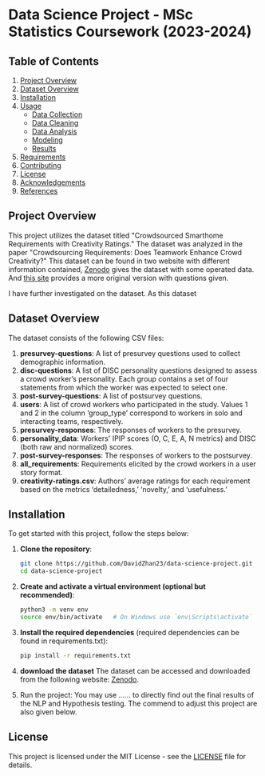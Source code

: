 # Data Science Project - MSc Statistics Coursework (2023-2024)

## Table of Contents
1. [Project Overview](#project-overview)
2. [Dataset Overview](#dataset-overview)
3. [Installation](#installation)
4. [Usage](#usage)
    - [Data Collection](#data-collection)
    - [Data Cleaning](#data-cleaning)
    - [Data Analysis](#data-analysis)
    - [Modeling](#modeling)
    - [Results](#results)
5. [Requirements](#requirements)
6. [Contributing](#contributing)
7. [License](#license)
8. [Acknowledgements](#acknowledgements)
9. [References](#references)


## Project Overview
This project utilizes the dataset titled "Crowdsourced Smarthome Requirements with Creativity Ratings." The dataset was analyzed in the paper "Crowdsourcing Requirements: Does Teamwork Enhance Crowd Creativity?"
This dataset can be found in two website with different information contained, [Zenodo](https://zenodo.org/records/3550721) gives the dataset with some operated data. And [this site](https://crowdre.github.io/murukannaiah-smarthome-requirements-dataset/) provides a more original version with questions given.

I have further investigated on the dataset. As this dataset 




## Dataset Overview
The dataset consists of the following CSV files:

1. **presurvey-questions**: A list of presurvey questions used to collect demographic information.
2. **disc-questions**: A list of DISC personality questions designed to assess a crowd worker’s personality. Each group contains a set of four statements from which the worker was expected to select one.
3. **post-survey-questions**: A list of postsurvey questions.
4. **users**: A list of crowd workers who participated in the study. Values 1 and 2 in the column ‘group_type’ correspond to workers in solo and interacting teams, respectively.
5. **presurvey-responses**: The responses of workers to the presurvey.
6. **personality_data**: Workers' IPIP scores (O, C, E, A, N metrics) and DISC (both raw and normalized) scores.
7. **post-survey-responses**: The responses of workers to the postsurvey.
8. **all_requirements**: Requirements elicited by the crowd workers in a user story format.
9. **creativity-ratings.csv**: Authors’ average ratings for each requirement based on the metrics ‘detailedness,’ ‘novelty,’ and ‘usefulness.’

## Installation

To get started with this project, follow the steps below:

1. **Clone the repository**:

   ```bash
   git clone https://github.com/DavidZhan23/data-science-project.git
   cd data-science-project
   ```
2. **Create and activate a virtual environment (optional but recommended)**:
     ```bash
   python3 -m venv env
    source env/bin/activate   # On Windows use `env\Scripts\activate`
     ```
3. **Install the required dependencies** (required dependencies can be found in requirements.txt):
   ```bash
   pip install -r requirements.txt
   ```
4. **download the dataset**
The dataset can be accessed and downloaded from the following website: [Zenodo](https://zenodo.org/records/3550721).

 5. Run the project:
You may use ...... to directly find out the final results of the NLP and Hypothesis testing. The commend to adjust this project are also given below.



## License

This project is licensed under the MIT License - see the [LICENSE](LICENSE) file for details.

